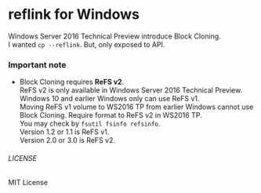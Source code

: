 reflink for Windows
===
Windows Server 2016 Technical Preview introduce Block Cloning.  
I wanted `cp --reflink`. But, only exposed to API.

### Important note
* Block Cloning requires **ReFS v2**.  
  ReFS v2 is only available in Windows Server 2016 Technical Preview.  
  Windows 10 and earlier Windows only can use ReFS v1.  
  Moving ReFS v1 volume to WS2016 TP from earlier Windows cannot use Block Cloning. Require format to ReFS v2 in WS2016 TP.  
  You may check by `fsutil fsinfo refsinfo`.  
  Version 1.2 or 1.1 is ReFS v1.  
  Version 2.0 or 3.0 is ReFS v2.

###### LICENSE
MIT License
